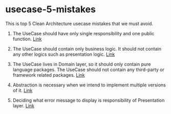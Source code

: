 # usecase-5-mistakes

This is top 5 Clean Architecture usecase mistakes that we must avoid.

1. The UseCase should have only single responsibility and one public function. [Link](https://github.com/raheemadamboev/usecase-5-mistakes/blob/main/app/src/main/java/xyz/teamgravity/usecase5mistakes/Mistake1.kt)

2. The UseCase should contain only business logic. It should not contain any other logics such as presentation logic. [Link](https://github.com/raheemadamboev/usecase-5-mistakes/blob/main/app/src/main/java/xyz/teamgravity/usecase5mistakes/Mistake2.kt)

3. The UseCase lives in Domain layer, so it should only contain pure language packages. The UseCase should not contain any third-party or framework related packages. [Link](https://github.com/raheemadamboev/usecase-5-mistakes/blob/main/app/src/main/java/xyz/teamgravity/usecase5mistakes/Mistake3.kt)

4. Abstraction is necessary when we intend to implement multiple versions of it. [Link](https://github.com/raheemadamboev/usecase-5-mistakes/blob/main/app/src/main/java/xyz/teamgravity/usecase5mistakes/Mistake4.kt)

5. Deciding what error message to display is responsibility of Presentation layer. [Link](https://github.com/raheemadamboev/usecase-5-mistakes/blob/main/app/src/main/java/xyz/teamgravity/usecase5mistakes/Mistake5.kt)
